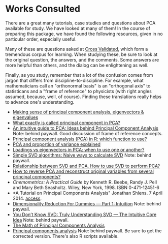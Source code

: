 # Works Consulted <a name = "works-consulted"></a>

There are a great many tutorials, case studies and questions about PCA available for study.  We have looked at many of them!  In the course of preparing this package, we have found the following resources, given in no particular order, especially useful.

Many of these are questions asked at [Cross Validated](https://stats.stackexchange.com), which form a tremendous corpus for learning.  When studying these, be sure to look at the original question, the answers, and the comments.  Some answers are more helpful than others, and the dialog can be enlightening as well.

Finally, as you study, remember that a lot of the confusion comes from jargon that differs from discipline-to-discipline.  For example, what mathematicians call an "orthonormal basis" is an "orthogonal axis" to statisticans and a "frame of reference" to physicists (with right angles assumed, because, well, of course).  Finding these translations really helps to advance one's understanding.

* [Making sense of principal component analysis, eigenvectors & eigenvalues](https://stats.stackexchange.com/q/2691/26909)
* [What exactly is called principal component in PCA?](https://stats.stackexchange.com/q/88118/26909)
* [An intuitive guide to PCA: Ideas behind Principal Component Analysis](https://towardsdatascience.com/an-intuitive-guide-to-pca-1174055fc800) Note: behind paywall.  Good discussion of frame of reference concepts.
* [Principal component analysis (PCA) in R: which function to use?](https://stackoverflow.com/q/14249156/633251)
* [PCA and proportion of variance explained](https://stats.stackexchange.com/q/22569/26909)
* [Loadings vs eigenvectors in PCA: when to use one or another?](https://stats.stackexchange.com/q/143905/26909)
* [Simple SVD algorithms: Naive ways to calculate SVD](https://towardsdatascience.com/simple-svd-algorithms-13291ad2eef2) Note: behind paywall.
* [Relationship between SVD and PCA. How to use SVD to perform PCA?](https://stats.stackexchange.com/q/134282/26909)
* [How to reverse PCA and reconstruct original variables from several principal components?](https://stats.stackexchange.com/q/229092/26909)
* *Chemometrics: A Practical Guide* by Kenneth R. Beebe, Randy J. Pell and Mary Beth Seasholtz.  Wiley, New York, 1998. ISBN 0-471-12451-6
* *A Tutorial on Principal Components Analysis" Jonathan Shlens.  7 April 2014. [access](https://arxiv.org/abs/1404.1100).
* [Dimensionality Reduction For Dummies — Part 1: Intuition](https://towardsdatascience.com/https-medium-com-abdullatif-h-dimensionality-reduction-for-dummies-part-1-a8c9ec7b7e79) Note: behind paywall.
* [You Don’t Know SVD: Truly Understanding SVD — The Intuitive Core Idea](https://towardsdatascience.com/svd-8c2f72e264f) Note: behind paywall.
* [The Math of Principal Components Analysis](https://medium.com/analytics-vidhya/the-math-of-principal-component-analysis-pca-bf7da48247fc)
* [Principal components analysis](https://doi.org/10.1038/s43586-022-00184-w) Note: behind paywall.  Be sure to get the corrected version.  There's also R scripts available.
